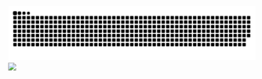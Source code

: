 <picture>
  <source media="(prefers-color-scheme: dark)" srcset="https://raw.githubusercontent.com/tianmingwangluo/tianmingwangluo/output/github-contribution-grid-snake-dark.svg">
  <source media="(prefers-color-scheme: light)" srcset="https://raw.githubusercontent.com/tianmingwangluo/tianmingwangluo/output/github-contribution-grid-snake.svg">
  <img alt="github contribution grid snake animation" src="https://raw.githubusercontent.com/tianmingwangluo/tianmingwangluo/output/github-contribution-grid-snake.svg">
</picture>
<!-- <a href="https://github.com/anuraghazra/github-readme-stats">
  <img height=200 align="center" src="https://github-readme-stats.vercel.app/api?username=tianmingwangluo" />
</a> -->
<a href="https://github.com/anuraghazra/convoychat">
  <img height=200 align="center" src="https://github-readme-stats.vercel.app/api/top-langs?username=tianmingwangluo&layout=compact&langs_count=8&card_width=640" />
</a>
